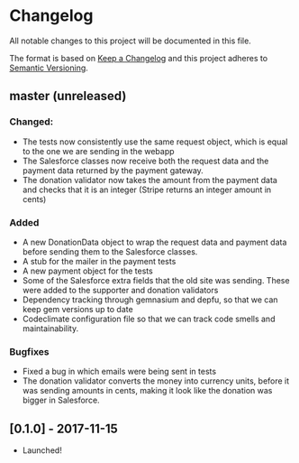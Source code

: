 # Changelog
All notable changes to this project will be documented in this file.

The format is based on [Keep a Changelog](http://keepachangelog.com/en/1.0.0/)
and this project adheres to [Semantic Versioning](http://semver.org/spec/v2.0.0.html).


## master (unreleased)
### Changed:
* The tests now consistently use the same request object, which is equal to the one we are sending in the webapp
* The Salesforce classes now receive both the request data and the payment data returned by the payment gateway.
* The donation validator now takes the amount from the payment data and checks that it is an integer (Stripe returns an integer amount in cents)

### Added
* A new DonationData object to wrap the request data and payment data before sending them to the Salesforce classes.
* A stub for the mailer in the payment tests
* A new payment object for the tests
* Some of the Salesforce extra fields that the old site was sending. These were added to the supporter and donation validators
* Dependency tracking through gemnasium and depfu, so that we can keep gem versions up to date
* Codeclimate configuration file so that we can track code smells and maintainability.

### Bugfixes
* Fixed a bug in which emails were being sent in tests
* The donation validator converts the money into currency units, before it was sending amounts in cents, making it look like the donation was bigger in Salesforce.


## [0.1.0] - 2017-11-15

- Launched!
